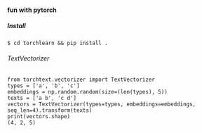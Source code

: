 
#### fun with pytorch


##### Install
```
$ cd torchlearn && pip install .
```

###### TextVectorizer
```
from torchtext.vectorizer import TextVectorizer
types = ['a', 'b', 'c']
embeddings = np.random.random(size=(len(types), 5))
texts = ['a b', 'c d']
vectors = TextVectorizer(types=types, embeddings=embeddings, seq_len=4).transform(texts)
print(vectors.shape)
(4, 2, 5)
```
